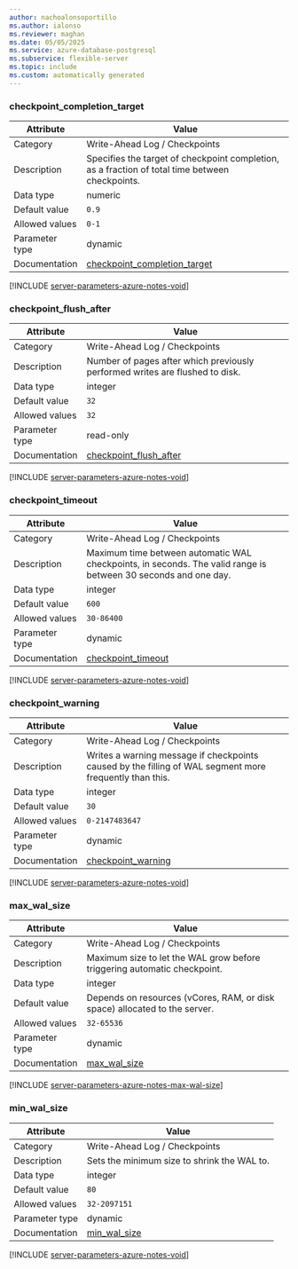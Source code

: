```yaml
---
author: nachoalonsoportillo
ms.author: ialonso
ms.reviewer: maghan
ms.date: 05/05/2025
ms.service: azure-database-postgresql
ms.subservice: flexible-server
ms.topic: include
ms.custom: automatically generated
---
```

### checkpoint_completion_target

| Attribute | Value |
| --- | --- |
| Category | Write-Ahead Log / Checkpoints |
| Description | Specifies the target of checkpoint completion, as a fraction of total time between checkpoints. |
| Data type | numeric |
| Default value | `0.9` |
| Allowed values | `0-1` |
| Parameter type | dynamic |
| Documentation | [checkpoint_completion_target](https://www.postgresql.org/docs/12/runtime-config-wal.html#GUC-CHECKPOINT-COMPLETION-TARGET) |


[!INCLUDE [server-parameters-azure-notes-void](./server-parameters-azure-notes-void.md)]



### checkpoint_flush_after

| Attribute | Value |
| --- | --- |
| Category | Write-Ahead Log / Checkpoints |
| Description | Number of pages after which previously performed writes are flushed to disk. |
| Data type | integer |
| Default value | `32` |
| Allowed values | `32` |
| Parameter type | read-only |
| Documentation | [checkpoint_flush_after](https://www.postgresql.org/docs/12/runtime-config-wal.html#GUC-CHECKPOINT-FLUSH-AFTER) |


[!INCLUDE [server-parameters-azure-notes-void](./server-parameters-azure-notes-void.md)]



### checkpoint_timeout

| Attribute | Value |
| --- | --- |
| Category | Write-Ahead Log / Checkpoints |
| Description | Maximum time between automatic WAL checkpoints, in seconds. The valid range is between 30 seconds and one day. |
| Data type | integer |
| Default value | `600` |
| Allowed values | `30-86400` |
| Parameter type | dynamic |
| Documentation | [checkpoint_timeout](https://www.postgresql.org/docs/12/runtime-config-wal.html#GUC-CHECKPOINT-TIMEOUT) |


[!INCLUDE [server-parameters-azure-notes-void](./server-parameters-azure-notes-void.md)]



### checkpoint_warning

| Attribute | Value |
| --- | --- |
| Category | Write-Ahead Log / Checkpoints |
| Description | Writes a warning message if checkpoints caused by the filling of WAL segment more frequently than this. |
| Data type | integer |
| Default value | `30` |
| Allowed values | `0-2147483647` |
| Parameter type | dynamic |
| Documentation | [checkpoint_warning](https://www.postgresql.org/docs/12/runtime-config-wal.html#GUC-CHECKPOINT-WARNING) |


[!INCLUDE [server-parameters-azure-notes-void](./server-parameters-azure-notes-void.md)]



### max_wal_size

| Attribute | Value |
| --- | --- |
| Category | Write-Ahead Log / Checkpoints |
| Description | Maximum size to let the WAL grow before triggering automatic checkpoint. |
| Data type | integer |
| Default value | Depends on resources (vCores, RAM, or disk space) allocated to the server. |
| Allowed values | `32-65536` |
| Parameter type | dynamic |
| Documentation | [max_wal_size](https://www.postgresql.org/docs/12/runtime-config-wal.html#GUC-MAX-WAL-SIZE) |


[!INCLUDE [server-parameters-azure-notes-max-wal-size](./server-parameters-azure-notes-max-wal-size.md)]



### min_wal_size

| Attribute | Value |
| --- | --- |
| Category | Write-Ahead Log / Checkpoints |
| Description | Sets the minimum size to shrink the WAL to. |
| Data type | integer |
| Default value | `80` |
| Allowed values | `32-2097151` |
| Parameter type | dynamic |
| Documentation | [min_wal_size](https://www.postgresql.org/docs/12/runtime-config-wal.html#GUC-MIN-WAL-SIZE) |


[!INCLUDE [server-parameters-azure-notes-void](./server-parameters-azure-notes-void.md)]



